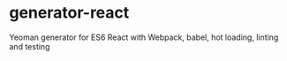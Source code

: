 # generator-react
Yeoman generator for ES6 React with Webpack, babel, hot loading, linting and testing
